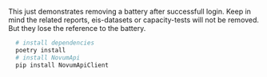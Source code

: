 This just demonstrates removing a battery after successfull login.
Keep in mind the related reports, eis-datasets or capacity-tests will not be removed. But they lose the reference to the battery.

```bash
  # install dependencies
  poetry install
  # install NovumApi
  pip install NovumApiClient
```